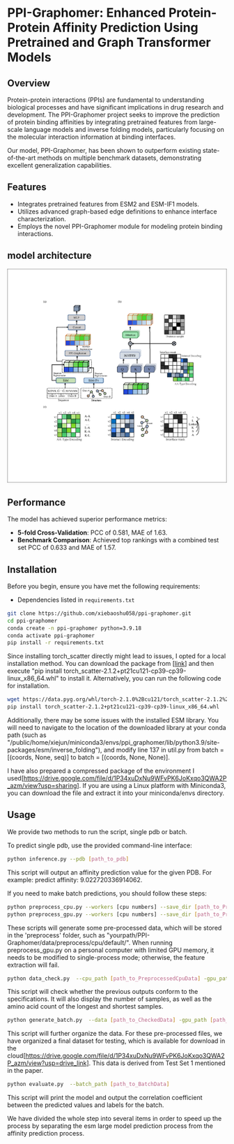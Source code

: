 # PPI-Graphomer: Enhanced Protein-Protein Affinity Prediction Using Pretrained and Graph Transformer Models

## Overview
Protein-protein interactions (PPIs) are fundamental to understanding biological processes and have significant implications in drug research and development. The PPI-Graphomer project seeks to improve the prediction of protein binding affinities by integrating pretrained features from large-scale language models and inverse folding models, particularly focusing on the molecular interaction information at binding interfaces.

Our model, PPI-Graphomer, has been shown to outperform existing state-of-the-art methods on multiple benchmark datasets, demonstrating excellent generalization capabilities.

## Features
- Integrates pretrained features from ESM2 and ESM-IF1 models.
- Utilizes advanced graph-based edge definitions to enhance interface characterization.
- Employs the novel PPI-Graphomer module for modeling protein binding interactions.
## model architecture
![Alt text](model.png)

## Performance
The model has achieved superior performance metrics:
- **5-fold Cross-Validation**: PCC of 0.581, MAE of 1.63.
- **Benchmark Comparison**: Achieved top rankings with a combined test set PCC of 0.633 and MAE of 1.57.

## Installation

Before you begin, ensure you have met the following requirements:
- Dependencies listed in `requirements.txt`

```bash
git clone https://github.com/xiebaoshu058/ppi-graphomer.git
cd ppi-graphomer
conda create -n ppi-graphomer python=3.9.18
conda activate ppi-graphomer
pip install -r requirements.txt
```
Since installing torch_scatter directly might lead to issues, I opted for a local installation method. 
You can download the package from [[link](https://data.pyg.org/whl/torch-2.1.0%2Bcu121/torch_scatter-2.1.2%2Bpt21cu121-cp39-cp39-linux_x86_64.whl)] and then execute "pip install torch_scatter-2.1.2+pt21cu121-cp39-cp39-linux_x86_64.whl" to install it.
Alternatively, you can run the following code for installation.
```bash
wget https://data.pyg.org/whl/torch-2.1.0%2Bcu121/torch_scatter-2.1.2%2Bpt21cu121-cp39-cp39-linux_x86_64.whl
pip install torch_scatter-2.1.2+pt21cu121-cp39-cp39-linux_x86_64.whl
```
Additionally, there may be some issues with the installed ESM library. You will need to navigate to the location of the downloaded library at your conda path (such as "/public/home/xiejun/miniconda3/envs/ppi_graphomer/lib/python3.9/site-packages/esm/inverse_folding"), and modify line 137 in util.py from batch = [(coords, None, seq)] to batch = [(coords, None, None)].

I have also prepared a compressed package of the environment I used[https://drive.google.com/file/d/1P34xuDxNu9WFvPK6JoKxqo3QWA2P_azm/view?usp=sharing]. If you are using a Linux platform with Miniconda3, you can download the file and extract it into your miniconda/envs directory.



## Usage
We provide two methods to run the script, single pdb or batch.

To predict single pdb, use the provided command-line interface:

```bash
python inference.py --pdb [path_to_pdb]
```
This script will output an affinity prediction value for the given PDB. For example: predict affinity: 9.022720336914062.

If you need to make batch predictions, you should follow these steps:

```bash
python preprocess_cpu.py --workers [cpu numbers] --save_dir [path_to_PreprocessedCpuData] --pdb_folder [path_to_pdbs]
python preprocess_gpu.py --workers [cpu numbers] --save_dir [path_to_PreprocessedGpuData] --pdb_folder [path_to_pdbs] --single_process [is_single_process]
```
These scripts will generate some pre-processed data, which will be stored in the 'preprocess' folder, such as "yourpath/PPI-Graphomer/data/preprocess/cpu/default/". When running preprocess_gpu.py on a personal computer with limited GPU memory, it needs to be modified to single-process mode; otherwise, the feature extraction will fail.
```bash
python data_check.py  --cpu_path [path_to_PreprocessedCpuData] -gpu_path [path_to_PreprocessedGpuData] --save_folder [path_to_CheckedData]
```
This script will check whether the previous outputs conform to the specifications. It will also display the number of samples, as well as the amino acid count of the longest and shortest samples.
```bash
python generate_batch.py  --data [path_to_CheckedData] -gpu_path [path_to_PreprocessedGpuData] --batch_path [path_to_BatchData]
```
This script will further organize the data.
For these pre-processed files, we have organized a final dataset for testing, which is available for download in the cloud[https://drive.google.com/file/d/1P34xuDxNu9WFvPK6JoKxqo3QWA2P_azm/view?usp=drive_link]. This data is derived from Test Set 1 mentioned in the paper.
```bash
python evaluate.py  --batch_path [path_to_BatchData]
```
This script will print the model and output the correlation coefficient between the predicted values and labels for the batch.



We have divided the whole step into several items in order to speed up the process by separating the esm large model prediction process from the affinity prediction process.

